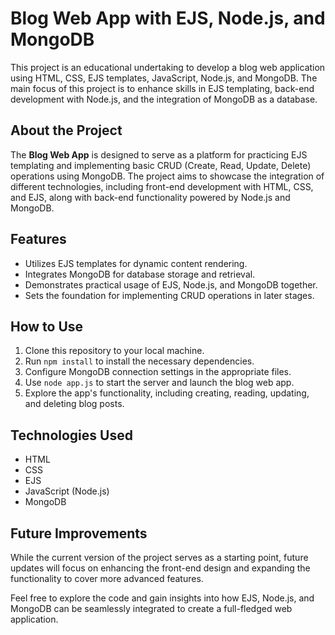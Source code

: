# Blog Web App with EJS, Node.js, and MongoDB

This project is an educational undertaking to develop a blog web application using HTML, CSS, EJS templates, JavaScript, Node.js, and MongoDB. The main focus of this project is to enhance skills in EJS templating, back-end development with Node.js, and the integration of MongoDB as a database.

## About the Project

The **Blog Web App** is designed to serve as a platform for practicing EJS templating and implementing basic CRUD (Create, Read, Update, Delete) operations using MongoDB. The project aims to showcase the integration of different technologies, including front-end development with HTML, CSS, and EJS, along with back-end functionality powered by Node.js and MongoDB.

## Features

- Utilizes EJS templates for dynamic content rendering.
- Integrates MongoDB for database storage and retrieval.
- Demonstrates practical usage of EJS, Node.js, and MongoDB together.
- Sets the foundation for implementing CRUD operations in later stages.

## How to Use

1. Clone this repository to your local machine.
2. Run `npm install` to install the necessary dependencies.
3. Configure MongoDB connection settings in the appropriate files.
4. Use `node app.js` to start the server and launch the blog web app.
5. Explore the app's functionality, including creating, reading, updating, and deleting blog posts.

## Technologies Used

- HTML
- CSS
- EJS
- JavaScript (Node.js)
- MongoDB

## Future Improvements

While the current version of the project serves as a starting point, future updates will focus on enhancing the front-end design and expanding the functionality to cover more advanced features.

Feel free to explore the code and gain insights into how EJS, Node.js, and MongoDB can be seamlessly integrated to create a full-fledged web application.
